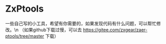 # ZxPtools
一些自己写的小工具，希望有你需要的，如果发现代码有什么问题，可以帮忙修改。\n
（如果github下载过慢，可以去 https://gitee.com/zxgear/zaer-ptools/tree/master 下载）

